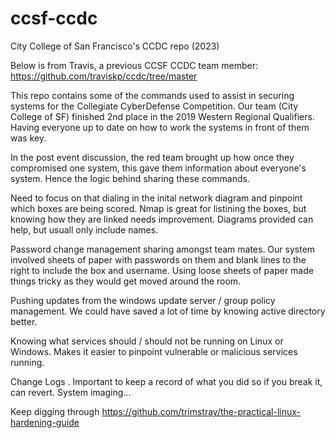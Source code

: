 # ccsf-ccdc
City College of San Francisco's CCDC repo (2023)


Below is from Travis, a previous CCSF CCDC team member: https://github.com/traviskp/ccdc/tree/master

This repo contains some of the commands used to assist in securing systems for the Collegiate CyberDefense Competition. Our team (City College of SF) finished 2nd place in the 2019 Western Regional Qualifiers. Having everyone up to date on how to work the systems in front of them was key.

In the post event discussion, the red team brought up how once they compromised one system, this gave them information about everyone's system. Hence the logic behind sharing these commands.

Need to focus on that dialing in the inital network diagram and pinpoint which boxes are being scored. Nmap is great for listining the boxes, but knowing how they are linked needs improvement. Diagrams provided can help, but usuall only include names.

Password change management sharing amongst team mates. Our system involved sheets of paper with passwords on them and blank lines to the right to include the box and username. Using loose sheets of paper made things tricky as they would get moved around the room.

Pushing updates from the windows update server / group policy management. We could have saved a lot of time by knowing active directory better.

Knowing what services should / should not be running on Linux or Windows. Makes it easier to pinpoint vulnerable or malicious services running.

Change Logs . Important to keep a record of what you did so if you break it, can revert. System imaging...

Keep digging through https://github.com/trimstray/the-practical-linux-hardening-guide
